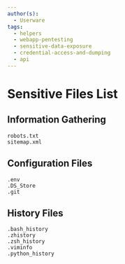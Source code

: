 ```yaml
---
author(s):
  - Userware
tags:
  - helpers
  - webapp-pentesting
  - sensitive-data-exposure
  - credential-access-and-dumping
  - api
---
```

# Sensitive Files List

## Information Gathering

```
robots.txt
sitemap.xml
```

## Configuration Files

```
.env
.DS_Store
.git
```

## History Files

```
.bash_history
.zhistory
.zsh_history
.viminfo
.python_history
```
